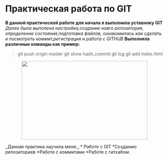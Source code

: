 # Практическая работа по GIT
**В данной практической работе для начала я выполнила уставноку GIТ**
_Далее была выполена настройка,создание новго репозитория, определение состояния,подготовка файлов, ознакомилась как сделать и посмотреть коммит,регистрация и работа с GITHUB_
**Выполняла различные команды как пример:**
>git push origin master
>git show hash_commit
>git log
>git add index.html
>
<p align="center">
  <img width="400" height="250" src="https://cs1.htmlacademy.ru/blog/git/first-aid-git/preview.png">
</p>
_Данная практика научила меня:_
* Работе с GIT
*Созданию репозиториев
*Работе с коммитами
*Работе с гитхабом.
